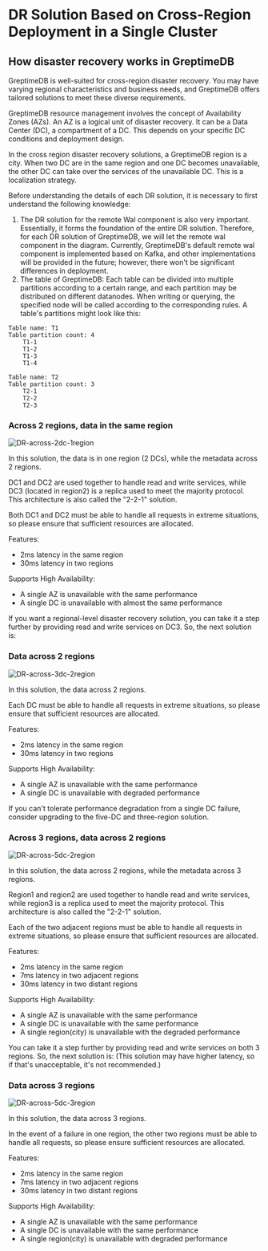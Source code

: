 # DR Solution Based on Cross-Region Deployment in a Single Cluster

## How disaster recovery works in GreptimeDB
GreptimeDB is well-suited for cross-region disaster recovery. You may have varying regional characteristics and business needs, and GreptimeDB offers tailored solutions to meet these diverse requirements.

GreptimeDB resource management involves the concept of Availability Zones (AZs). An AZ is a logical unit of disaster recovery.
It can be a Data Center (DC), a compartment of a DC. This depends on your specific DC conditions and deployment design.

In the cross region disaster recovery solutions, a GreptimeDB region is a city. When two DC are in the same region and one DC becomes unavailable, the other DC can take over the services of the unavailable DC. This is a localization strategy.

Before understanding the details of each DR solution, it is necessary to first understand the following knowledge:
1. The DR solution for the remote Wal component is also very important. Essentially, it forms the foundation of the entire DR solution. Therefore, for each DR solution of GreptimeDB, we will let the remote wal component in the diagram. Currently, GreptimeDB's default remote wal component is implemented based on Kafka, and other implementations will be provided in the future; however, there won't be significant differences in deployment.
2. The table of GreptimeDB: Each table can be divided into multiple partitions according to a certain range, and each partition may be distributed on different datanodes. When writing or querying, the specified node will be called according to the corresponding rules. A table's partitions might look like this:

```
Table name: T1
Table partition count: 4
    T1-1
    T1-2
    T1-3
    T1-4
 
Table name: T2
Table partition count: 3
    T2-1
    T2-2
    T2-3
```


### Across 2 regions, data in the same region

![DR-across-2dc-1region](/DR-across-2dc-1region.png)

In this solution, the data is in one region (2 DCs), while the metadata across 2 regions.

DC1 and DC2 are used together to handle read and write services, while DC3 (located in region2) is a replica used to meet the majority protocol. This architecture is also called the "2-2-1" solution.

Both DC1 and DC2 must be able to handle all requests in extreme situations, so please ensure that sufficient resources are allocated.

Features:
- 2ms latency in the same region
- 30ms latency in two regions

Supports High Availability:
- A single AZ is unavailable with the same performance
- A single DC is unavailable with almost the same performance


If you want a regional-level disaster recovery solution, you can take it a step further by providing read and write services on DC3. So, the next solution is:

### Data across 2 regions

![DR-across-3dc-2region](/DR-across-3dc-2region.png)

In this solution, the data across 2 regions.

Each DC must be able to handle all requests in extreme situations, so please ensure that sufficient resources are allocated.

Features:
- 2ms latency in the same region
- 30ms latency in two regions

Supports High Availability:
- A single AZ is unavailable with the same performance
- A single DC is unavailable with degraded performance

If you can't tolerate performance degradation from a single DC failure, consider upgrading to the five-DC and three-region solution.

### Across 3 regions, data across 2 regions

![DR-across-5dc-2region](/DR-across-5dc-2region.png)

In this solution, the data across 2 regions, while the metadata across 3 regions.

Region1 and region2 are used together to handle read and write services, while region3 is a replica used to meet the majority protocol. This architecture is also called the "2-2-1" solution.

Each of the two adjacent regions must be able to handle all requests in extreme situations, so please ensure that sufficient resources are allocated.

Features:
- 2ms latency in the same region
- 7ms latency in two adjacent regions
- 30ms latency in two distant regions

Supports High Availability:
- A single AZ is unavailable with the same performance
- A single DC is unavailable with the same performance
- A single region(city) is unavailable with the degraded performance

You can take it a step further by providing read and write services on both 3 regions. So, the next solution is:
(This solution may have higher latency, so if that's unacceptable, it's not recommended.)

### Data across 3 regions

![DR-across-5dc-3region](/DR-across-5dc-3region.png)

In this solution, the data across 3 regions.

In the event of a failure in one region, the other two regions must be able to handle all requests, so please ensure sufficient resources are allocated.

Features:
- 2ms latency in the same region
- 7ms latency in two adjacent regions
- 30ms latency in two distant regions

Supports High Availability:
- A single AZ is unavailable with the same performance
- A single DC is unavailable with the same performance
- A single region(city) is unavailable with degraded performance
